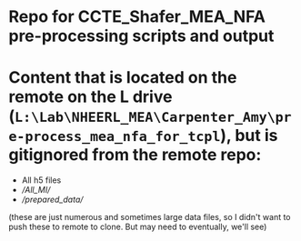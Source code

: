 # Repo for CCTE_Shafer_MEA_NFA pre-processing scripts and output

# Content that is located on the remote on the L drive (`L:\Lab\NHEERL_MEA\Carpenter_Amy\pre-process_mea_nfa_for_tcpl`), but is gitignored from the remote repo:

* All h5 files
* */All_MI/*
* */prepared_data/*

(these are just numerous and sometimes large data files, so I didn't want to push these to remote to clone. But may need to eventually, we'll see)
